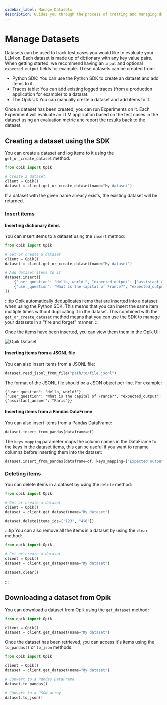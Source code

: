 ```yaml
---
sidebar_label: Manage Datasets
description: Guides you through the process of creating and managing datasets
---
```


# Manage Datasets

Datasets can be used to track test cases you would like to evaluate your LLM on. Each dataset is made up of dictionary
with any key value pairs. When getting started, we recommend having an `input` and optional `expected_output` fields for
example. These datasets can be created from:

- Python SDK: You can use the Python SDK to create an dataset and add items to it.
- Traces table: You can add existing logged traces (from a production application for example) to a dataset.
- The Opik UI: You can manually create a dataset and add items to it.

Once a dataset has been created, you can run Experiments on it. Each Experiment will evaluate an LLM application based
on the test cases in the dataset using an evaluation metric and report the results back to the dataset.

## Creating a dataset using the SDK

You can create a dataset and log items to it using the `get_or_create_dataset` method:

```python
from opik import Opik

# Create a dataset
client = Opik()
dataset = client.get_or_create_dataset(name="My dataset")
```

If a dataset with the given name already exists, the existing dataset will be returned.

### Insert items

#### Inserting dictionary items

You can insert items to a dataset using the `insert` method:

```python
from opik import Opik

# Get or create a dataset
client = Opik()
dataset = client.get_or_create_dataset(name="My dataset")

# Add dataset items to it
dataset.insert([
    {"user_question": "Hello, world!", "expected_output": {"assistant_answer": "Hello, world!"}},
    {"user_question": "What is the capital of France?", "expected_output": {"assistant_answer": "Paris"}},
])
```

:::tip
Opik automatically deduplicates items that are inserted into a dataset when using the Python SDK. This means that you
can insert the same item multiple times without duplicating it in the dataset. This combined with
the `get_or_create_dataset` method means that you can use the SDK to manage your datasets in a "fire and forget" manner.
:::

Once the items have been inserted, you can view them them in the Opik UI:

![Opik Dataset](/img/evaluation/dataset_items_page.png)

#### Inserting items from a JSONL file

You can also insert items from a JSONL file:

```python pytest_codeblocks_skip=true
dataset.read_jsonl_from_file("path/to/file.jsonl")
```

The format of the JSONL file should be a JSON object per line. For example:

```
{"user_question": "Hello, world!"}
{"user_question": "What is the capital of France?", "expected_output": {"assistant_answer": "Paris"}}
```

#### Inserting items from a Pandas DataFrame

You can also insert items from a Pandas DataFrame:

```python pytest_codeblocks_skip=true
dataset.insert_from_pandas(dataframe=df)
```

The `keys_mapping` parameter maps the column names in the DataFrame to the keys in the dataset items, this can be useful if you want to rename columns before inserting them into the dataset:

```python pytest_codeblocks_skip=true
dataset.insert_from_pandas(dataframe=df, keys_mapping={"Expected output": "expected_output"})
```

### Deleting items

You can delete items in a dataset by using the `delete` method:

```python pytest_codeblocks_skip=true
from opik import Opik

# Get or create a dataset
client = Opik()
dataset = client.get_dataset(name="My dataset")

dataset.delete(items_ids=["123", "456"])
```

:::tip
You can also remove all the items in a dataset by using the `clear` method:

```python pytest_codeblocks_skip=true
from opik import Opik

# Get or create a dataset
client = Opik()
dataset = client.get_dataset(name="My dataset")

dataset.clear()
```

:::

## Downloading a dataset from Opik

You can download a dataset from Opik using the `get_dataset` method:

```python pytest_codeblocks_skip=true
from opik import Opik

client = Opik()
dataset = client.get_dataset(name="My dataset")
```

Once the dataset has been retrieved, you can access it's items using the `to_pandas()` or `to_json` methods:

```python pytest_codeblocks_skip=true
from opik import Opik

client = Opik()
dataset = client.get_dataset(name="My dataset")

# Convert to a Pandas DataFrame
dataset.to_pandas()

# Convert to a JSON array
dataset.to_json()
```
